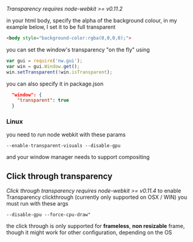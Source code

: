 _Transparency requires node-webkit >= v0.11.2_

in your html body, specify the alpha of the background colour, in my example below, I set it to be full transparent
```HTML
<body style="background-color:rgba(0,0,0,0);">
```

you can set the window's transparency "on the fly" using
```javascript 
var gui = require('nw.gui');
var win = gui.Window.get();
win.setTransparent(!win.isTransparent);
```
you can also specify it in package.json
```json
  "window": {
    "transparent": true
  }
```
### Linux
you need to run node webkit with these params
```params
--enable-transparent-visuals --disable-gpu
```
and your window manager needs to support compositing

## Click through transparency
_Click through transparency requires node-webkit >= v0.11.4_
to enable Transparency clickthrough (currently only supported on OSX / WIN)
you must run with these args
```params
--disable-gpu --force-cpu-draw"
```
the click through is only supported for **frameless**, **non resizable** frame, though it might work for other configuration, depending on the OS